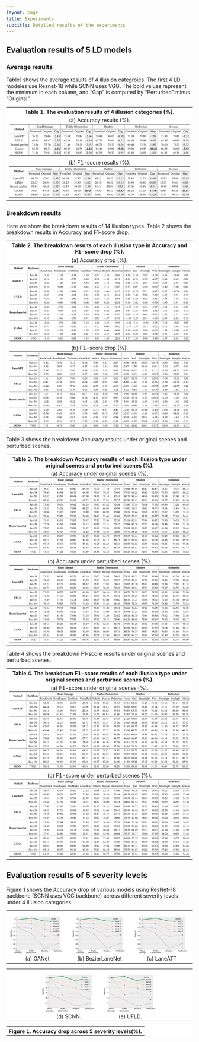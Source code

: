 ```yaml
---
layout: page
title: Experiments
subtitle: Detailed results of the experiments
---
```


## Evaluation results of 5 LD models 

### Average results

Table1 shows the average results of 4 illusion categroies. The first 4 LD modeles use Resnet-18 while SCNN uses VGG. The bold values represent the minimum in each column, and “Gap” is computed by “Perturbed” minus “Original”.

<div>
<table border="0" style="max-width:100%; border-collapse: collapse; text-align:center; background: rgb(255, 255, 255);">
    <col align="center" width="100%">
    <tr style="border: none">
        <th style="text-align:center; border: none">Table 1. The evaluation results of 4 illusion categories (%).</th>
    </tr>
    <tr style="border: none">
        <td style="text-align:center;border: none">
            (a) Accuracy results (%).
            <img src="/assets/img/acc.png">
        </td>
    </tr>
    <tr style="border: none">
        <td style="text-align:center;border: none">
            (b) F1-score results (%).
            <img src="/assets/img/f1.png">
        </td>
    </tr>
</table>
</div>


### Breakdown results

Here we show the breakdown results of 14 illusion types.
Table 2 shows the breakdown results in Accuracy and F1-score drop.

<div>
<table border="0" style="max-width:100%; border-collapse: collapse; text-align:center; background: rgb(255, 255, 255);">
    <col align="center" width="100%">
    <tr style="border: none">
        <th style="text-align:center; border: none">Table 2. The breakdown results of each illusion type in Accuracy and F1-score drop (%).</th>
    </tr>
    <tr style="border: none">
        <td style="text-align:center;border: none">
            (a) Accuracy drop (%).
            <img src="/assets/img/acc_drop.png">
        </td>
    </tr>
    <tr style="border: none">
        <td style="text-align:center;border: none">
            (b) F1-score drop (%).
            <img src="/assets/img/f1_drop.png">
        </td>
    </tr>
</table>
</div>

Table 3 shows the breakdown Accuracy results under original scenes and perturbed scenes.

<div>
<table border="0" style="max-width:100%; border-collapse: collapse; text-align:center; background: rgb(255, 255, 255);">
    <col align="center" width="100%">
    <tr style="border: none">
        <th style="text-align:center; border: none">Table 3. The breakdown Accuracy results of each illusion type under original scenes and perturbed scenes (%).</th>
    </tr>
    <tr style="border: none">
        <td style="text-align:center;border: none">
            (a) Accuracy under original scenes (%).
            <img src="/assets/img/acc_original.png">
        </td>
    </tr>
    <tr style="border: none">
        <td style="text-align:center;border: none">
            (b) Accuracy under perturbed scenes (%).
            <img src="/assets/img/acc_perturbed.png">
        </td>
    </tr>
</table>
</div>

Table 4 shows the breakdown F1-score results under original scenes and perturbed scenes.

<div>
<table border="0" style="max-width:100%; border-collapse: collapse; text-align:center; background: rgb(255, 255, 255);">
    <col align="center" width="100%">
    <tr style="border: none">
        <th style="text-align:center; border: none">Table 4. The breakdown F1-score results of each illusion type under original scenes and perturbed scenes (%).</th>
    </tr>
    <tr style="border: none">
        <td style="text-align:center;border: none">
            (a) F1-score under original scenes (%).
            <img src="/assets/img/f1_original.png">
        </td>
    </tr>
    <tr style="border: none">
        <td style="text-align:center;border: none">
            (b) F1-score under perturbed scenes (%).
            <img src="/assets/img/f1_perturbed.png">
        </td>
    </tr>
</table>
</div>

## Evaluation results of 5 severity levels

Figure 1 shows the Accuracy drop of various models using ResNet-18 backbone (SCNN uses VGG backbone) across different severity levels under 4 illusion categories.

<div>
<table border="0" style="max-width:100%; border-collapse: collapse; text-align:center; background: rgb(255, 255, 255);">
    <col align="center" width="33%">
    <col align="center" width="33%">
    <col align="center" width="33%">
    <tr style="border: none">
        <td style="text-align:center;border: none">
            <img src="/assets/img/ganet-final_exp_res18_s8.png">
            (a) GANet
        </td>
        <td style="text-align:center;border: none">
            <img src="/assets/img/ganet-final_exp_res18_s8.png">
            (b) BezierLaneNet
        </td>
        <td style="text-align:center;border: none">
            <img src="/assets/img/ganet-final_exp_res18_s8.png">
            (c) LaneATT
        </td>
    </tr>
</table>
</div>

<div>
<table border="0" style="max-width:100%; border-collapse: collapse; text-align:center; background: rgb(255, 255, 255);">
    <col align="center" width="17%">
    <col align="center" width="33%">
    <col align="center" width="33%">
    <col align="center" width="17%">
    <tr style="border: none">
        <td style="text-align:center;border: none">
        </td>
        <td style="text-align:center;border: none">
            <img src="/assets/img/SCNN-vgg16.png">
            (d) SCNN.
        </td>
        <td style="text-align:center;border: none">
            <img src="/assets/img/SCNN-vgg16.png">
            (e) UFLD.
        </td>
        <td style="text-align:center;border: none">
        </td>
    </tr>
</table>
</div>
<div>
<table border="0" style="max-width:100%; border-collapse: collapse; text-align:center; background: rgb(255, 255, 255);">
    <col align="center" width="100%">
    <tr style="border: none">
        <th style="text-align:center; border: none">
        Figure 1. Accuracy drop across 5 severity levels(%).
        </th>
    </tr>
</table>
</div>